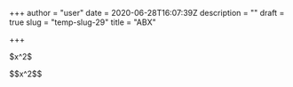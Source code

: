 +++
author = "user"
date = 2020-06-28T16:07:39Z
description = ""
draft = true
slug = "temp-slug-29"
title = "ABX"

+++


<p>$x^2$</p>
<p>$$x^2$$</p>



